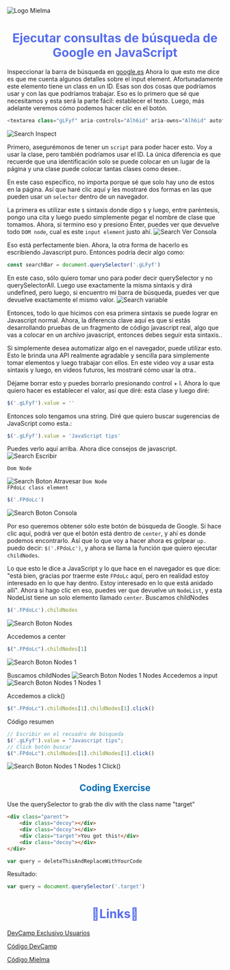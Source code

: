 ![Logo Mielma](image/Logo_Encabezado.png)

# <center><b><font color="#556CEE">Ejecutar consultas de búsqueda de Google en JavaScript</font></b>
Inspeccionar la barra de búsqueda en [google.es](https://www.google.es/)
Ahora lo que esto me dice es que me cuenta algunos detalles sobre el input element. Afortunadamente este elemento tiene un class en un ID. Esas son dos cosas que podríamos usar y con las que podríamos trabajar. Eso es lo primero que sé que necesitamos y esta será la parte fácil: establecer el texto. Luego, más adelante veremos cómo podemos hacer clic en el botón.
```js
<textarea class="gLFyf" aria-controls="Alh6id" aria-owns="Alh6id" autofocus="" title="Buscar" value="" jsaction="paste:puy29d;" aria-label="Buscar" aria-autocomplete="both" aria-expanded="false" aria-haspopup="false" autocapitalize="off" autocomplete="off" autocorrect="off" id="APjFqb" maxlength="2048" name="q" role="combobox" rows="1" spellcheck="false" data-ved="0ahUKEwi6-I6ywuWGAxWxBdsEHbNbDHEQ39UDCA4"></textarea>
```
![Search Inspect][Search Inspect]

Primero, asegurémonos de tener un `script` para poder hacer esto. Voy a usar la clase, pero también podríamos usar el ID. La única diferencia es que recuerde que una identificación solo se puede colocar en un lugar de la página y una clase puede colocar tantas clases como desee..

En este caso específico, no importa porque sé que solo hay uno de estos en la página. Así que haré clic aquí y les mostraré dos formas en las que pueden usar un `selector` dentro de un navegador.

La primera es utilizar este `$` sintaxis donde digo `$` y luego, entre paréntesis, pongo una cita y luego puedo simplemente pegar el nombre de clase que tomamos. Ahora, si termino eso y presiono Enter, puedes ver que devuelve todo `DOM node`, cual es este `input element` justo ahí.
![Search Ver Consola][Search Ver Consola]

Eso está perfectamente bien. Ahora, la otra forma de hacerlo es escribiendo Javascript puro. Entonces podría decir algo como:
```js
const searchBar = document.querySelector('.gLFyf')
```

En este caso, sólo quiero tomar uno para poder decir querySelector y no querySelectorAll. Luego use exactamente la misma sintaxis y dirá undefined, pero luego, si encuentro mi barra de búsqueda, puedes ver que devuelve exactamente el mismo valor.
![Search variable][Search variable]

Entonces, todo lo que hicimos con esa primera sintaxis se puede lograr en Javascript normal. Ahora, la diferencia clave aquí es que si estás desarrollando pruebas de un fragmento de código javascript real, algo que vas a colocar en un archivo javascript, entonces debes seguir esta sintaxis..

Si simplemente desea automatizar algo en el navegador, puede utilizar esto. Esto le brinda una API realmente agradable y sencilla para simplemente tomar elementos y luego trabajar con ellos. En este video voy a usar esta sintaxis y luego, en videos futuros, les mostraré cómo usar la otra..

Déjame borrar esto y puedes borrarlo presionando control + l. Ahora lo que quiero hacer es establecer el valor, así que diré: esta clase y luego diré:
```js
$('.gLFyf').value = ''
```
Entonces solo tengamos una string. Diré que quiero buscar sugerencias de JavaScript como esta.:
```js
$('.gLFyf').value = 'JavaScript tips'
```
Puedes verlo aquí arriba. Ahora dice consejos de javascript.
![Search Escribir][Search Escribir]

`Dom Node`

![Search Boton][Search Boton]
Atravesar `Dom Node`  
`FPdoLc class element`
```js
$('.FPdoLc')
```
![Search Boton Consola][Search Boton Consola]

Por eso queremos obtener sólo este botón de búsqueda de Google. Si hace clic aquí, podrá ver que el botón está dentro de `center`, y ahí es donde podemos encontrarlo. Así que lo que voy a hacer ahora es golpear `up.` puedo decir: `$('.FPdoLc')`, y ahora se llama la función que quiero ejecutar `childNodes`.

Lo que esto le dice a JavaScript y lo que hace en el navegador es que dice: "está bien, gracias por traerme este `FPdoLc` aquí, pero en realidad estoy interesado en lo que hay dentro. Estoy interesado en lo que está anidado allí". Ahora si hago clic en eso, puedes ver que devuelve un `NodeList`, y esta NodeList tiene un solo elemento llamado `center`.
Buscamos childNodes
```js
$('.FPdoLc').childNodes
```
![Search Boton Nodes][Search Boton Nodes]

Accedemos a center
```js
$(".FPdoLc").childNodes[1]
```
![Search Boton Nodes 1][Search Boton Nodes 1]

Buscamos childNodes
![Search Boton Nodes 1 Nodes][Search Boton Nodes 1 Nodes]
Accedemos a input
![Search Boton Nodes 1 Nodes 1](image/Search_Boton_Nodes_1_Nodes_1.png)

Accedemos a click()
```js
$(".FPdoLc").childNodes[1].childNodes[1].click()
```
Código resumen
```js
// Escribir en el recuadro de búsqueda
$('.gLFyf').value = "Javascript tips";
// Click botón buscar
$(".FPdoLc").childNodes[1].childNodes[1].click()
```
![Search Boton Nodes 1 Nodes 1 Click()][Search Boton Nodes 1 Nodes 1 Click()]





## <center><b><font color="#006cb5">Coding Exercise</font></b>
Use the querySelector to grab the div with the class name "target"
```html
<div class="parent">
    <div class="decoy"></div>
    <div class="decoy"></div>
    <div class="target">You got this!</div>
    <div class="decoy"></div>
</div>
```
```js
var query = deleteThisAndReplaceWithYourCode
```
Resultado:
```js
var query = document.querySelector('.target')
```

# <center><b><font color="#556CEE">🔗Links🔗</font></b>

[DevCamp Exclusivo Usuarios](https://basque.devcamp.com/pt-full-stack-development-javascript-python-react/guide/running-google-search-queries-javascript)  

[Código DevCamp]()

[Código Mielma]()

<!-- Ordenar enlaces -->

[Search Inspect]: image/Search_inspect.png

[Search Ver Consola]:image/Search_Ver_Consola.png

[Search variable]: image/Search_variable.png

[Search Escribir]: image/search_escribir.png

[Search Boton]: image/Search_Boton.png

[Search Boton Consola]: image/Search_Boton_Consola.png

[Search Boton Nodes]: image/Search_Boton_Nodes.png

[Search Boton Nodes 1]: image/Search_Boton_Nodes_1.png

[Search Boton Nodes 1 Nodes]: image/Search_Boton_Nodes_1_Nodes.png

[Search Boton Nodes 1 Nodes 1 Click()]: image/Search_Boton_Nodes_1_Nodes_1_click.png

